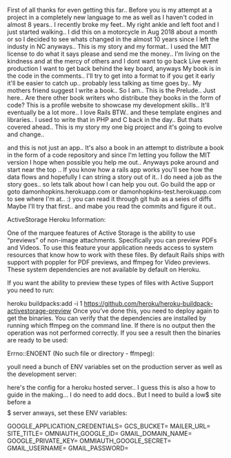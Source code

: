  First of all thanks for even getting this far.. Before you is my attempt at a project in a completely new language to me as well as I haven't coded in almost 8 years.. I recently broke my feet.. My right ankle and left foot and I just started walking.. I did this on a motorcycle in Aug 2018 about a month or so I decided to see whats changed in the almost 10 years since I left the industy in NC anyways.. This is my story and my format.. I used the MIT license to do what it says please and send me the money.. I'm living on the kindness and at the mercy of others and I dont want to go back Live event production I want to get back behind the key board, anyways My book is in the code in the comments.. I'll try to get into a format to if you get it early it'll be easier to catch up.. probably less talking as time goes by.. My mothers friend suggest I write a book.. So I am.. This is the Prelude.. Just here.. Are there other book writers who distribute they books in the form of code? This is a profile website to showcase my development skills.. It'll eventually be a lot more.. I love Rails BTW.. and these template engines and libraries.. I used to write that in PHP and C back in the day.. But thats covered ahead.. This is my story my one big project and it's going to evolve and change.. 


and this is not just an app.. It's also a book in an attempt to distribute a book in the form of a code repository
and since I'm letting you follow the MIT version I hope when possible you help me out.. 
Anyways poke around and start near the top .. If you know how a rails app works you'll see how the data flows and hopefully I can string a story out of it.. I do need a job as the story goes.. so lets talk about how I can help you out. Go build the app or goto damonhopkins.herokuapp.com or
damonhopkins-test.herokuapp.com to see where I'm at.. :) you can read it through git hub as a seies of diffs Maybe I'll try that first..
and mabe you read the commits and figure it out..

ActiveStorage Heroku Information:

One of the marquee features of Active Storage is the ability to use “previews” of non-image attachments. Specifically you can preview PDFs and Videos. To use this feature your application needs access to system resources that know how to work with these files. By default Rails ships with support with poppler for PDF previews, and ffmpeg for Video previews. These system dependencies are not available by default on Heroku.

If you want the ability to preview these types of files with Active Support you need to run:

heroku buildpacks:add -i 1 https://github.com/heroku/heroku-buildpack-activestorage-preview
Once you’ve done this, you need to deploy again to get the binaries. You can verify that the dependencies are installed by running which ffmpeg on the command line. If there is no output then the operation was not performed correctly. If you see a result then the binaries are ready to be used:

Errno::ENOENT (No such file or directory - ffmpeg):


youll need a bunch of ENV variables set on the production server as well as the development server:

here's the config for a heroku hosted server.. I guess this is also a how to guide in the making... I do need to add docs.. But I need to build a low$ site before a $$$$$ server anways, set these ENV variables:

GOOGLE_APPLICATION_CREDENTIALS=
GCS_BUCKET=
MAILER_URL=
SITE_TITLE=
OMNIAUTH_GOOGLE_ID=
GMAIL_DOMAIN_NAME=
GOOGLE_PRIVATE_KEY=
OMMIAUTH_GOOGLE_SECRET=
GMAIL_USERNAME=
GMAIL_PASSWORD=
